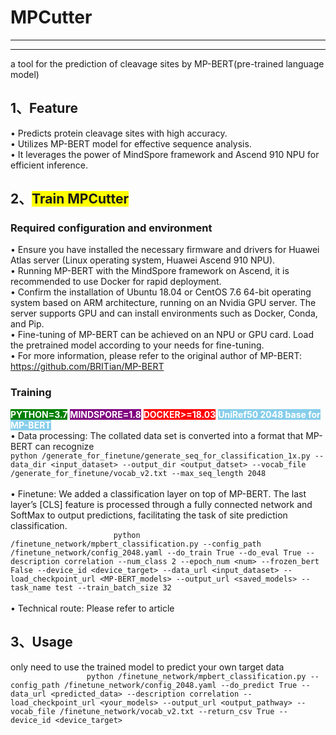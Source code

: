 # MPCutter
******
***
a tool for the prediction of cleavage sites by MP-BERT(pre-trained language model)

## 1、Feature
•	Predicts protein cleavage sites with high accuracy.<br>
•	Utilizes MP-BERT model for effective sequence analysis.<br>
•	It leverages the power of MindSpore framework and Ascend 910 NPU for efficient inference.<br>

## 2、<span style="background-color: yellow;">Train MPCutter</span> 
### Required configuration and environment
•	Ensure you have installed the necessary firmware and drivers for Huawei Atlas server (Linux operating system, Huawei Ascend 910 NPU). <br>
•	Running MP-BERT with the MindSpore framework on Ascend, it is recommended to use Docker for rapid deployment.<br>
•	Confirm the installation of Ubuntu 18.04 or CentOS 7.6 64-bit operating system based on ARM architecture, running on an Nvidia GPU server. The server supports GPU and can install environments such as Docker, Conda, and Pip. <br>
•   Fine-tuning of MP-BERT can be achieved on an NPU or GPU card. Load the pretrained model according to your needs for fine-tuning. <br>
•   For more information, please refer to the original author of MP-BERT: https://github.com/BRITian/MP-BERT

 ### Training
<span style="background-color: green; font-weight: bold; color: white;">PYTHON=3.7</span> <span style="background-color: purple; font-weight: bold; color: white;">MINDSPORE=1.8</span> <span style="background-color: red; font-weight: bold; color: white;">DOCKER>=18.03</span> <span style="background-color: skyblue; font-weight: bold; color: white;">UniRef50 2048 base for MP-BERT</span> 	<br>
•	Data processing: The collated data set is converted into a format that MP-BERT can recognize       <br>
              ```
              python /generate_for_finetune/generate_seq_for_classification_1x.py --data_dir <input_dataset> --output_dir <output_datset> --vocab_file /generate_for_finetune/vocab_v2.txt --max_seq_length 2048
              ```  <br>  <br>
•   Finetune:          We added a classification layer on top of MP-BERT. The last layer’s [CLS] feature is processed through a fully connected network and SoftMax to output predictions, facilitating the task of site prediction classification.  <br> 
               ```                       
                 python /finetune_network/mpbert_classification.py --config_path /finetune_network/config_2048.yaml --do_train True --do_eval True --description correlation --num_class 2 --epoch_num <num> --frozen_bert False --device_id <device_target> --data_url <input_dataset> --load_checkpoint_url <MP-BERT_models> --output_url <saved_models> --task_name test --train_batch_size 32 
               ```    <br>  <br>
•   Technical route:   Please refer to article

## 3、Usage
only need to use the trained model to predict your own target data   <br>
                ```                 
                python /finetune_network/mpbert_classification.py --config_path /finetune_network/config_2048.yaml --do_predict True --data_url <predicted_data> --description correlation --load_checkpoint_url <your_models> --output_url <output_pathway> --vocab_file /finetune_network/vocab_v2.txt --return_csv True --device_id <device_target>
                ```      <br>  <br> 